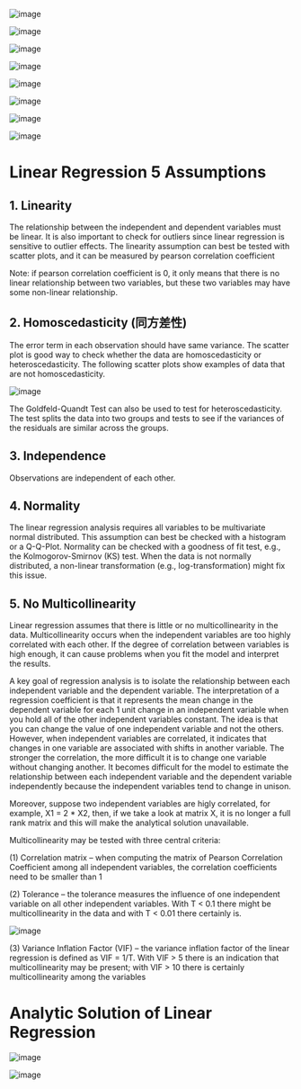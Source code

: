 ![image](https://user-images.githubusercontent.com/60442877/187084761-cc69bdf3-0028-4249-bbda-789dcd9e7dc4.png)

![image](https://user-images.githubusercontent.com/60442877/193370553-48338ff4-c108-4f5b-b3ce-8d88f5b1e5cd.png)

![image](https://user-images.githubusercontent.com/60442877/193370614-8cbfb22e-5df8-40fa-807b-161175f28db9.png)

![image](https://user-images.githubusercontent.com/60442877/187084817-eff50189-5165-42d7-97bc-cee75fd522d0.png)

![image](https://user-images.githubusercontent.com/60442877/187084965-decb9f54-a7e2-4834-90be-d5bf29c6a730.png)

![image](https://user-images.githubusercontent.com/60442877/187086275-15a668d4-ccf4-4458-ae2a-1a0c8535d6e5.png)

![image](https://user-images.githubusercontent.com/60442877/187086911-0645e060-1446-4142-99d4-ca469fb1e13d.png)

![image](https://user-images.githubusercontent.com/60442877/187087115-f382b5a5-06be-48ee-b7ac-99f09bf3b161.png)

# Linear Regression 5 Assumptions

## 1. Linearity

The relationship between the independent and dependent variables must be linear.  It is also important to check for outliers since linear regression is sensitive to outlier effects.  The linearity assumption can best be tested with scatter plots, and it can be measured by pearson correlation coefficient 

Note: if pearson correlation coefficient is 0, it only means that there is no linear relationship between two variables, but these two variables may have some non-linear relationship.

## 2. Homoscedasticity (同方差性)

The error term in each observation should have same variance. The scatter plot is good way to check whether the data are homoscedasticity or heteroscedasticity. The following scatter plots show examples of data that are not homoscedasticity. 

![image](https://user-images.githubusercontent.com/60442877/188330242-080c8718-1dd5-4d0c-a241-7bce3c8977fa.png)

The Goldfeld-Quandt Test can also be used to test for heteroscedasticity.  The test splits the data into two groups and tests to see if the variances of the residuals are similar across the groups.

## 3. Independence

Observations are independent of each other.
 
## 4. Normality

The linear regression analysis requires all variables to be multivariate normal distributed. This assumption can best be checked with a histogram or a Q-Q-Plot.  Normality can be checked with a goodness of fit test, e.g., the Kolmogorov-Smirnov (KS) test.  When the data is not normally distributed, a non-linear transformation (e.g., log-transformation) might fix this issue.

## 5. No Multicollinearity

Linear regression assumes that there is little or no multicollinearity in the data.  Multicollinearity occurs when the independent variables are too highly correlated with each other. If the degree of correlation between variables is high enough, it can cause problems when you fit the model and interpret the results.

A key goal of regression analysis is to isolate the relationship between each independent variable and the dependent variable. The interpretation of a regression coefficient is that it represents the mean change in the dependent variable for each 1 unit change in an independent variable when you hold all of the other independent variables constant. The idea is that you can change the value of one independent variable and not the others. However, when independent variables are correlated, it indicates that changes in one variable are associated with shifts in another variable. The stronger the correlation, the more difficult it is to change one variable without changing another. It becomes difficult for the model to estimate the relationship between each independent variable and the dependent variable independently because the independent variables tend to change in unison.

Moreover, suppose two independent variables are higly correlated, for example, X1 = 2 * X2, then, if we take a look at matrix X, it is no longer a full rank matrix and this will make the analytical solution unavailable. 

Multicollinearity may be tested with three central criteria:

(1) Correlation matrix – when computing the matrix of Pearson Correlation Coefficient among all independent variables, the correlation coefficients need to be smaller than 1

(2) Tolerance – the tolerance measures the influence of one independent variable on all other independent variables. With T < 0.1 there might be multicollinearity in the data and with T < 0.01 there certainly is.

![image](https://user-images.githubusercontent.com/60442877/188330631-0a33a3a8-665e-4e86-8aa6-855fa069bb3a.png)

(3) Variance Inflation Factor (VIF) – the variance inflation factor of the linear regression is defined as VIF = 1/T. With VIF > 5 there is an indication that multicollinearity may be present; with VIF > 10 there is certainly multicollinearity among the variables


# Analytic Solution of Linear Regression

![image](https://user-images.githubusercontent.com/60442877/188330863-962fb627-ae80-46c7-bf08-764d5a2bce91.png)

![image](https://user-images.githubusercontent.com/60442877/188330858-ba32f176-0f3b-4b3c-9739-fb71539c7b75.png)






